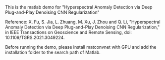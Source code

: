 This is the matlab demo for "Hyperspectral Anomaly Detection via Deep Plug-and-Play Denoising CNN Regularization"

Reference: X. Fu, S. Jia, L. Zhuang, M. Xu, J. Zhou and Q. Li, "Hyperspectral Anomaly Detection via Deep Plug-and-Play Denoising CNN Regularization," in IEEE Transactions on Geoscience and Remote Sensing, doi: 10.1109/TGRS.2021.3049224.

Before running the demo, please install matconvnet with GPU and add the installation folder to the search path of Matlab. 
